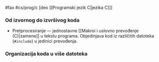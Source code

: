 #fax #cs/prog/c [deo [[Programski jezik C|jezika C]]]
$\:$

### Od izvornog do izvršivog koda

- Pretprocesiranje — jednostavne [[Makroi i uslovno prevođenje (C)|zamene]] u tekstu programa. Objedinjava kod iz različitih datoteka (```#include```) u jedinici prevođenja.
### Organizacija koda u više datoteka